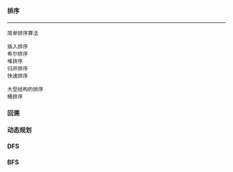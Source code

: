 #### 排序

---

```
简单排序算法

插入排序
希尔排序
堆排序
归并排序
快速排序

大型结构的排序
桶排序
```



#### 回溯

#### 动态规划

#### DFS

#### BFS